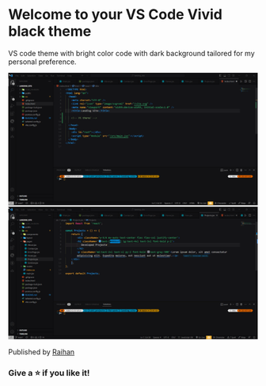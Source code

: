 # Welcome to your VS Code Vivid black theme 
VS code theme with bright color code with dark background tailored for my personal preference.
<div align="center">
  <img alt="html" src="html.png" />
  <img alt="react" src="react.png" />
</div>

Published by 
 <a href="https://github.com/asmraihan/" target="_blank">Raihan</a>

 ### Give a ⭐ if you like it!
